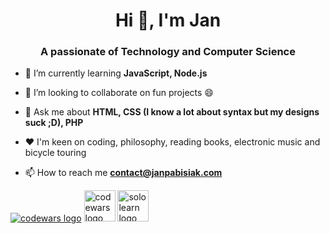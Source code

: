 <h1 align="center">Hi 👋, I'm Jan</h1>
<h3 align="center">A passionate of Technology and Computer Science</h3>

- 🌱 I’m currently learning **JavaScript, Node.js**

- 👯 I’m looking to collaborate on fun projects 😄

- 💬 Ask me about **HTML, CSS (I know a lot about syntax but my designs suck ;D), PHP**

- ♥ I'm keen on coding, philosophy, reading books, electronic music and bicycle touring 

- 📫 How to reach me **contact@janpabisiak.com**

<a href="https://www.codewars.com/users/janpabisiak"><img alt="codewars logo" src="https://www.codewars.com/users/janpabisiak/badges/large"></a>
<a href="https://www.codewars.com/users/janpabisiak"><img alt="codewars logo" src="https://docs.codewars.com/logo.svg" width="50px"></a>
<a href="https://www.sololearn.com/profile/20788254"><img alt="sololearn logo" src="https://blob.sololearn.com/avatars/sololearn.png" width="50px"></a>
